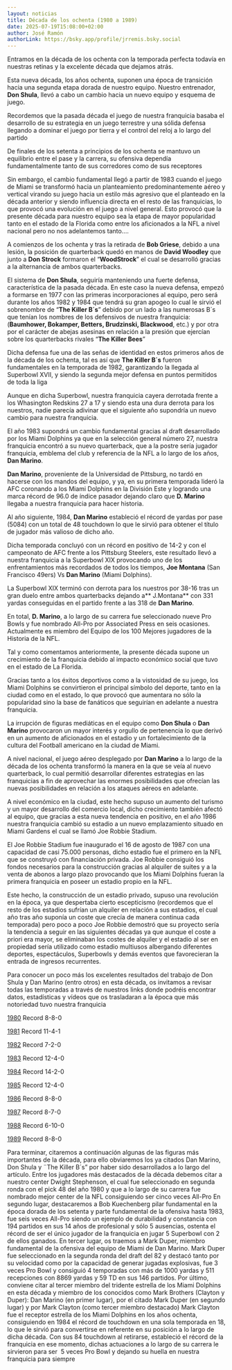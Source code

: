 ```yaml
---
layout: noticias
title: Década de los ochenta (1980 a 1989)
date: 2025-07-19T15:08:00+02:00
author: José Ramón
authorLink: https://bsky.app/profile/jrremis.bsky.social
---
```

Entramos en la década de los ochenta con la temporada perfecta todavía en nuestras retinas y la excelente década que dejamos atrás.

Esta nueva década, los años ochenta, suponen una época de transición hacia una segunda etapa dorada de nuestro equipo. Nuestro entrenador, **Don Shula**, llevó a cabo un cambio hacia un nuevo equipo y esquema de juego. 

Recordemos que la pasada década el juego de nuestra franquicia basaba el desarrollo de su estrategia en un juego terrestre y una sólida defensa llegando a dominar el juego por tierra y el control del reloj a lo largo del partido

De finales de los setenta a principios de los ochenta se mantuvo un equilibrio entre el pase y la carrera, su ofensiva dependía fundamentalmente tanto de sus corredores como de sus receptores

Sin embargo, el cambio fundamental llegó a partir de 1983 cuando el juego de Miami se transformó hacia un planteamiento predominantemente aéreo y vertical virando su juego hacia un estilo más agresivo que el planteado en la década anterior y siendo influencia directa en el resto de las franquicias, lo que provocó una evolución en el juego a nivel general. Esto provocó que la presente década para nuestro equipo sea la etapa de mayor popularidad tanto en el estado de la Florida como entre los aficionados a la NFL a nivel nacional pero no nos adelantemos tanto….

A comienzos de los ochenta y tras la retirada de **Bob Griese**, debido a una lesión, la posición de quarterback quedó en manos de **David Woodley** que junto a **Don Strock** formaron el “**WoodStrock**” el cual se desarrolló gracias a la alternancia de ambos quarterbacks.

El sistema de **Don Shula**, seguiría manteniendo una fuerte defensa, característica de la pasada década. En este caso la nueva defensa, empezó a formarse en 1977 con las primeras incorporaciones al equipo, pero será  durante los años 1982 y 1984 que tendrá su gran apogeo  lo cual le sirvió el sobrenombre de “**The Killer B´s**” debido por un lado a las numerosas B´s que tenían los nombres de los defensivos de nuestra franquicia: (**Baumhower, Bokamper, Betters, Brudzinski, Blackwood**, etc.) y por otra por el carácter de abejas asesinas en relación a la presión que ejercían sobre los quarterbacks rivales “**The Killer Bees**”

Dicha defensa fue una de las señas de identidad en estos primeros años de la década de los ochenta, tal es así que **The Killer B´s** fueron fundamentales en la temporada de 1982, garantizando la llegada al Superbowl XVII, y siendo la segunda mejor defensa en puntos permitidos de toda la liga

Aunque en dicha Superbowl, nuestra franquicia cayera derrotada frente a los Whasington Redskins 27 a 17 y siendo esta una dura derrota para los nuestros, nadie parecía adivinar que el siguiente año supondría un nuevo cambio para nuestra franquicia.

El año 1983 supondrá un cambio fundamental gracias al draft desarrollado por los Miami Dolphins ya que en la selección general número 27, nuestra franquicia encontró a su nuevo quarterback, que a la postre sería jugador franquicia, emblema del club y referencia de la NFL a lo largo de los años, **Dan Marino**.

**Dan Marino**, proveniente de la Universidad de Pittsburg, no tardó en hacerse con los mandos del equipo, y ya, en su primera temporada lideró la AFC coronando a los Miami Dolphins en la División Este y logrando una marca récord de 96.0 de índice pasador dejando claro que **D. Marino** llegaba a nuestra franquicia para hacer historia.

Al año siguiente, 1984, **Dan Marino** estableció el récord de yardas por pase (5084) con un total de 48 touchdown lo que le sirvió para obtener el título de jugador más valioso de dicho año.

Dicha temporada concluyó con un récord en positivo de 14-2 y con el campeonato de AFC frente a los Pittsburg Steelers, este resultado llevó a nuestra franquicia a la Superbowl XIX provocando uno de los enfrentamientos más recordados de todos los tiempos, **Joe Montana** (San Francisco 49ers) Vs **Dan Marino** (Miami Dolphins).

La Superbowl XIX terminó con derrota para los nuestros por 38-16 tras un gran duelo entre ambos quarterbacks dejando a**&#32;J.Montana** con 331 yardas conseguidas en el partido frente a las 318 de **Dan Marino**.

En total, **D. Marino**, a lo largo de su carrera fue seleccionado nueve Pro Bowls y fue nombrado All-Pro por Associated Press en seis ocasiones. Actualmente es miembro del Equipo de los 100 Mejores jugadores de la Historia de la NFL.

Tal y como comentamos anteriormente, la presente década supone un crecimiento de la franquicia debido al impacto económico social que tuvo en el estado de La Florida. 

Gracias tanto a los éxitos deportivos como a la vistosidad de su juego, los Miami Dolphins se convirtieron el principal símbolo del deporte, tanto en la ciudad como en el estado, lo que provocó que aumentara no sólo la popularidad sino la base de fanáticos que seguirían en adelante a nuestra franquicia.

La irrupción de figuras mediáticas en el equipo como **Don Shula** o **Dan Marino** provocaron un mayor interés y orgullo de pertenencia lo que derivó en un aumento de aficionados en el estadio y un fortalecimiento de la cultura del Football americano en la ciudad de Miami.

A nivel nacional, el juego aéreo desplegado por **Dan Marino** a lo largo de la década de los ochenta transformó la manera en la que se veía al nuevo quarterback, lo cual permitió desarrollar diferentes estrategias en las franquicias a fin de aprovechar las enormes posibilidades que ofrecían las nuevas posibilidades en relación a los ataques aéreos en adelante.

A nivel económico en la ciudad, este hecho supuso un aumento del turismo y un mayor desarrollo del comercio local, dicho crecimiento también afectó al equipo, que gracias a esta nueva tendencia en positivo, en el año 1986 nuestra franquicia cambió su estadio a un nuevo emplazamiento situado en Miami Gardens el cual se llamó Joe Robbie Stadium.

El Joe Robbie Stadium fue inaugurado el 16 de agosto de 1987 con una capacidad de casi 75.000 personas, dicho estadio fue el primero en la NFL que se construyó con financiación privada. Joe Robbie consiguió los fondos necesarios para la construcción gracias al alquiler de suites y a la venta de abonos a largo plazo provocando que los Miami Dolphins fueran la primera franquicia en poseer un estadio propio en la NFL.

Este hecho, la construcción de un estadio privado, supuso una revolución en la época, ya que despertaba cierto escepticismo (recordemos que el resto de los estadios sufrían un alquiler en relación a sus estadios,  el cual año tras año suponía un coste que crecía de manera continua cada temporada) pero poco a poco Joe Robbie demostró que su proyecto sería la tendencia a seguir en las siguientes décadas ya que aunque el coste a priori era mayor, se eliminaban los costes de alquiler y el estadio al ser en propiedad sería utilizado como estadio multiusos albergando diferentes deportes, espectáculos, Superbowls y demás eventos que favorecieran la entrada de ingresos recurrentes.

Para conocer un poco más los excelentes resultados del trabajo de Don Shula y Dan Marino (entro otros) en esta década, os invitamos a revisar todas las temporadas a través de nuestros links donde podréis encontrar datos, estadísticas y vídeos que os trasladaran a la época que más notoriedad tuvo nuestra franquicia

[1980](https://mundodolphins.es/historia/1980/ )   Record	8-8-0

[1981](https://mundodolphins.es/historia/1981/ )   Record	11-4-1

[1982](https://mundodolphins.es/historia/1982/)  Record	7-2-0

[1983](https://mundodolphins.es/historia/1983/)  Record	12-4-0

[1984](https://mundodolphins.es/historia/1984/) Record	14-2-0

[1985](https://mundodolphins.es/historia/1985/)  Record	12-4-0

[1986](https://mundodolphins.es/historia/1986/)  Record	8-8-0

[1987](https://mundodolphins.es/historia/1987/) Record	8-7-0

[1988](https://mundodolphins.es/historia/1988/) Record	6-10-0

[1989](https://mundodolphins.es/historia/1989/) Record	8-8-0

Para terminar, citaremos a continuación algunas de las figuras más importantes de la década, para ello obviaremos los ya citados Dan Marino, Don Shula y ¨The Killer B´s” por haber sido desarrollados a lo largo del artículo.
Entre los jugadores más destacados de la década debemos citar a nuestro center Dwight Stephenson, el cual fue seleccionado en segunda ronda con el pick 48 del año 1980 y que a lo largo de su carrera fue nombrado mejor center de la NFL consiguiendo ser cinco veces All-Pro
En segundo lugar, destacaremos a Bob Kuechenberg pilar fundamental en la época dorada de los setenta y parte fundamental de la ofensiva hasta 1983, fue seis veces All-Pro siendo un ejemplo de durabilidad y constancia con 194 partidos en sus 14 años de profesional y sólo 5 ausencias, ostenta el récord de ser el único jugador de la franquicia en jugar 5 Superbowl con 2 de ellos ganados.
En tercer lugar, os traemos a Mark Duper, miembro fundamental de la ofensiva del equipo de Miami de Dan Marino. Mark Duper fue seleccionado en la segunda ronda del draft del 82 y destacó tanto por su velocidad como por la capacidad de generar jugadas explosivas, fue 3 veces Pro Bowl y consiguió 4 temporadas con más de 1000 yardas y 511 recepciones con 8869 yardas y 59 TD en sus 146 partidos.
Por último, conviene citar al tercer miembro del tridente estrella de los Miami Dolphins en esta década y miembro de los conocidos como Mark Brothers (Clayton y Duper): Dan Marino (en primer lugar), por el citado Mark Duper (en segundo lugar) y por Mark Clayton (como tercer miembro destacado)
Mark Clayton fue el receptor estrella de los Miami Dolphins en los años ochenta, consiguiendo en 1984 el récord de touchdown en una sola temporada en 18, lo que le sirvió para convertirse en referente en su posición a lo largo de dicha década. Con sus 84 touchdown al retirarse, estableció el récord de la franquicia en ese momento, dichas actuaciones a lo largo de su carrera le sirvieron para ser  5 veces Pro Bowl y dejando su huella en nuestra franquicia para siempre
